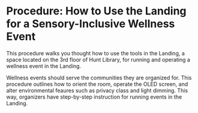 # Procedure: How to Use the Landing for a Sensory-Inclusive Wellness Event

This procedure walks you thought how to use the tools in the Landing, a space located on the 3rd floor of Hunt Library, for running and operating a wellness event in the Landing.

Wellness events should serve the communities they are organized for. This procedure outlines how to orient the room, operate the OLED screen, and alter environmental feaures such as privacy class and light dimming. This way, organizers have step-by-step instruction for running events in the Landing. 
